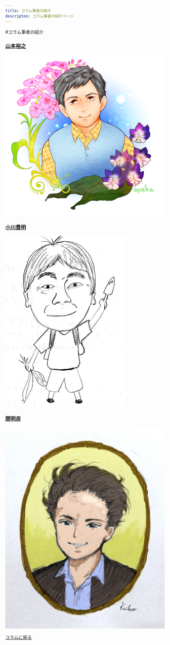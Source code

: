 ```yaml
---
title: コラム筆者の紹介
descripton: コラム筆者の紹介ページ
---
```

<link rel="stylesheet" href="assets/stylesheets/authors.css" />

#コラム筆者の紹介

<div class="authors clear-fix">
  <article class="authors-square">
    <h3 class="authors-square-title"><a href="columns/authors/yamamoto_hiroshi">山本裕之</a></h3>
    <img src="assets/images/author.png" alt="山本裕之">
  </article>
  <article class="authors-square">
    <h3 class="authors-square-title"><a href="columns/authors/ogawa_toyoaki">小川豊明</a></h3>
    <img src="assets/images/author_ogawa_toyoaki.jpg" alt="小川豊明">
  </article>
  <article class="authors-square">
    <h3 class="authors-square-title"><a href="columns/authors/seki_akihiko">関明彦</a></h3>
    <img src="assets/images/author_seki_akihiko.jpg" alt="関明彦">
  </article>
</div>

[コラムに戻る](/news/list?tag=Column)
